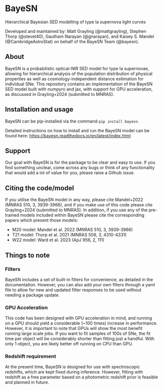 # BayeSN

Hierarchical Bayesian SED modelling of type Ia supernova light curves

Developed and maintained by: Matt Grayling (@mattgrayling), Stephen Thorp (@stevet40), Gautham Narayan (@gnarayan), and 
Kaisey S. Mandel (@CambridgeAstroStat) on behalf of the BayeSN Team (@bayesn).

## About
BayeSN is a probabilistic optical-NIR SED model for type Ia supernovae, allowing for hierarchical analysis of the
population distribution of physical properties as well as cosmology-independent distance estimation for individual
SNe. This repository contains an implementation of the BayeSN SED model built with numpyro and jax, with support for 
GPU acceleration, as discussed in Grayling+2024 (submitted to MNRAS).

## Installation and usage
BayeSN can be pip-installed via the command `pip install bayesn`. 

Detailed instructions on how to install and run the BayeSN model can be found here: https://bayesn.readthedocs.io/en/latest/index.html

## Support
Our goal with BayeSN is for the package to be clear and easy to use. If you find something unclear, come across any bugs
or think of any functionality that would add a lot of value for you, please raise a Github issue.

## Citing the code/model
If you utilise the BayeSN model in any way, please cite Mandel+2022 (MNRAS 510, 3, 3939-3966), and if you make use of
this code please cite Grayling+2024 (submitted to MNRAS). In addition, if you use any of the pre-trained models included
within BayeSN please cite the corresponding papers which present those models:

- M20 model: Mandel et al. 2022 (MNRAS 510, 3, 3939-3966)
- T21 model: Thorp et al. 2021 (MNRAS 508, 3, 4310-4331)
- W22 model: Ward et al. 2023 (ApJ 956, 2, 111)

## Things to note

### Filters

BayeSN includes a set of built-in filters for convenience, as detailed in the documentation. However, you can also add 
your own  filters through a yaml file to allow for new and updated filter responses to be used without needing a package
update.

### GPU Acceleration

This code has been designed with GPU acceleration in mind, and running on a GPU should yield a considerable (~100 times)
increase in performance. However, it is important to note that GPUs will show the most benefit running large scale jobs.
If you want to fit samples of 100s of SNe, the fit time per object will be considerably shorter than fitting just a 
handful. With only 1 object, you are likely better off running on CPU than GPU.

### Redshift requirement

At the present time, BayeSN is designed for use with spectroscopic redshifts, which are kept fixed during inference.
However, fitting with redshift as a free parameter based on a photometric redshift prior is feasible and planned in
future.
